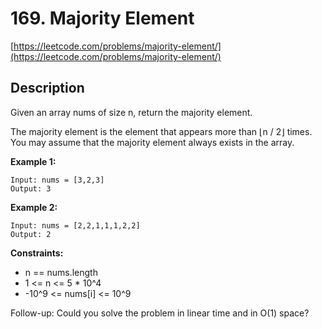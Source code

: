 # 169. Majority Element

[https://leetcode.com/problems/majority-element/](https://leetcode.com/problems/majority-element/)

## Description

Given an array nums of size n, return the majority element.

The majority element is the element that appears more than ⌊n / 2⌋ times. You may assume that the majority element always exists in the array.


**Example 1:**

    Input: nums = [3,2,3]
    Output: 3

**Example 2:**

    Input: nums = [2,2,1,1,1,2,2]
    Output: 2

**Constraints:**

* n == nums.length
* 1 <= n <= 5 * 10^4
* -10^9 <= nums[i] <= 10^9


Follow-up: Could you solve the problem in linear time and in O(1) space?
